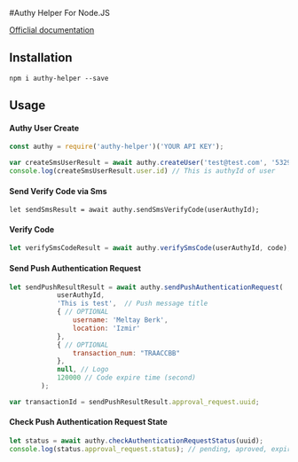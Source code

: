 #Authy Helper For Node.JS

[Officlial documentation](https://www.twilio.com/docs/authy/api "Officlial documentation")

## Installation

`npm i authy-helper --save`

## Usage
#### Authy User Create
```javascript
const authy = require('authy-helper')('YOUR API KEY');

var createSmsUserResult = await authy.createUser('test@test.com', '532999999', '90');
console.log(createSmsUserResult.user.id) // This is authyId of user
```
#### Send Verify Code via Sms

    let sendSmsResult = await authy.sendSmsVerifyCode(userAuthyId);

#### Verify Code

```javascript
let verifySmsCodeResult = await authy.verifySmsCode(userAuthyId, code);
```

#### Send Push Authentication Request
```javascript
let sendPushResultResult = await authy.sendPushAuthenticationRequest(
            userAuthyId, 
            'This is test',  // Push message title
            { // OPTIONAL
            	username: 'Meltay Berk',
            	location: 'Izmir'
            }, 
            { // OPTIONAL
                transaction_num: "TRAACCBB" 
            },
            null, // Logo
            120000 // Code expire time (second)
        );

var transactionId = sendPushResultResult.approval_request.uuid;
```

#### Check Push Authentication Request State
```javascript
let status = await authy.checkAuthenticationRequestStatus(uuid);
console.log(status.approval_request.status); // pending, aproved, expired or denied
```


